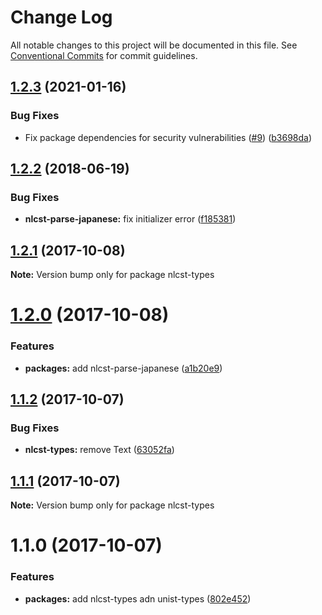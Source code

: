 # Change Log

All notable changes to this project will be documented in this file.
See [Conventional Commits](https://conventionalcommits.org) for commit guidelines.

## [1.2.3](https://github.com/azu/nlp-pattern-match/compare/nlcst-types@1.2.2...nlcst-types@1.2.3) (2021-01-16)


### Bug Fixes

* Fix package dependencies for security vulnerabilities ([#9](https://github.com/azu/nlp-pattern-match/issues/9)) ([b3698da](https://github.com/azu/nlp-pattern-match/commit/b3698da8b74fdf49fac5a645e209d6a0bfcf54d9))





<a name="1.2.2"></a>
## [1.2.2](https://github.com/azu/nlp-pattern-match/compare/nlcst-types@1.2.1...nlcst-types@1.2.2) (2018-06-19)


### Bug Fixes

* **nlcst-parse-japanese:** fix initializer error ([f185381](https://github.com/azu/nlp-pattern-match/commit/f185381))




<a name="1.2.1"></a>
## [1.2.1](https://github.com/azu/nlp-pattern-match/compare/nlcst-types@1.2.0...nlcst-types@1.2.1) (2017-10-08)




**Note:** Version bump only for package nlcst-types

<a name="1.2.0"></a>
# [1.2.0](https://github.com/azu/nlp-pattern-match/compare/nlcst-types@1.1.2...nlcst-types@1.2.0) (2017-10-08)


### Features

* **packages:** add nlcst-parse-japanese ([a1b20e9](https://github.com/azu/nlp-pattern-match/commit/a1b20e9))




<a name="1.1.2"></a>
## [1.1.2](https://github.com/azu/nlp-pattern-match/compare/nlcst-types@1.1.1...nlcst-types@1.1.2) (2017-10-07)


### Bug Fixes

* **nlcst-types:** remove Text ([63052fa](https://github.com/azu/nlp-pattern-match/commit/63052fa))




<a name="1.1.1"></a>
## [1.1.1](https://github.com/azu/nlp-pattern-match/compare/nlcst-types@1.1.0...nlcst-types@1.1.1) (2017-10-07)




**Note:** Version bump only for package nlcst-types

<a name="1.1.0"></a>
# 1.1.0 (2017-10-07)


### Features

* **packages:** add nlcst-types adn unist-types ([802e452](https://github.com/azu/nlp-pattern-match/commit/802e452))
